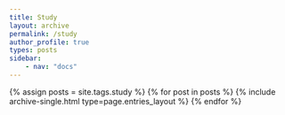 ```yaml
---
title: Study
layout: archive
permalink: /study
author_profile: true
types: posts
sidebar:
    - nav: "docs"
---
```


{% assign posts = site.tags.study %}
{% for post in posts %}
{% include archive-single.html type=page.entries_layout %}
{% endfor %}